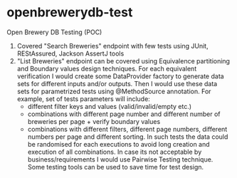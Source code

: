 # openbrewerydb-test
Open Brewery DB Testing (POC)

1) Covered "Search Breweries" endpoint with few tests using JUnit, REStAssured, Jackson AssertJ tools
2) "List Breweries" endpoint can be covered using Equivalence partitioning and Boundary values design techniques.
    For each equivalent verification I would create some DataProvider factory to generate data sets for different inputs and/or outputs. 
    Then I would use these data sets for parametrized tests using @MethodSource annotation.
    For example, set of tests parameters will include: 
    - different filter keys and values (valid/invalid/empty etc.)
    - combinations with different page number and different number of breweries per page + verify boundary values
    - combinations with different filters, different page numbers, different numbers per page and different sorting. 
        In such tests the data could be randomised for each executions to avoid long creation and execution of all combinations. 
        In case its not acceptable by business/requirements I would use Pairwise Testing technique. Some testing tools can be used to save time for test design.
        
    


